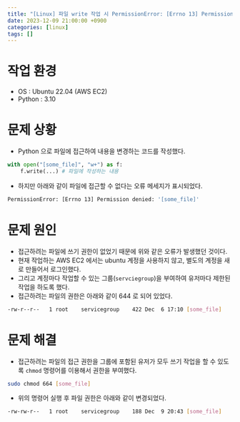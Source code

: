 ```yaml
---
title: "[Linux] 파일 write 작업 시 PermissionError: [Errno 13] Permission denied 오류 해결"
date: 2023-12-09 21:00:00 +0900
categories: [linux]
tags: []
---
```


# 작업 환경

- OS : Ubuntu 22.04 (AWS EC2)
- Python : 3.10

# 문제 상황

- Python 으로 파일에 접근하여 내용을 변경하는 코드를 작성했다.

```python
with open("[some_file]", "w+") as f:
	f.write(...) # 파일에 작성하는 내용
```

- 하지만 아래와 같이 파일에 접근할 수 없다는 오류 메세지가 표시되었다.

```bash
PermissionError: [Errno 13] Permission denied: '[some_file]'
```

# 문제 원인

- 접근하려는 파일에 쓰기 권한이 없었기 때문에 위와 같은 오류가 발생했던 것이다.
- 현재 작업하는 AWS EC2 에서는 ubuntu 계정을 사용하지 않고, 별도의 계정을 새로 만들어서 로그인했다.
- 그리고 계정마다 작업할 수 있는 그룹(`servciegroup`)을 부여하여 유저마다 제한된 작업을 하도록 했다.
- 접근하려는 파일의 권한은 아래와 같이 644 로 되어 있었다.

```bash
-rw-r--r--   1 root    servicegroup    422 Dec  6 17:10 [some_file]
```

# 문제 해결

- 접근하려는 파일의 접근 권한을 그룹에 포함된 유저가 모두 쓰기 작업을 할 수 있도록 `chmod` 명령어를 이용해서 권한을 부여했다.

```bash
sudo chmod 664 [some_file]
```

- 위의 명령어 실행 후 파일 권한은 아래와 같이 변경되었다.

```bash
-rw-rw-r--   1 root    servicegroup    188 Dec  9 20:43 [some_file]
```